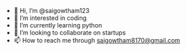 - 👋 Hi, I’m @saigowtham123
- 👀 I’m interested in coding
- 🌱 I’m currently learning python
- 💞️ I’m looking to collaborate on startups
- 📫 How to reach me through saigowtham8170@gmail.com

<!---
saigowtham123/saigowtham123 is a ✨ special ✨ repository because its `README.md` (this file) appears on your GitHub profile.
You can click the Preview link to take a look at your changes.
--->
